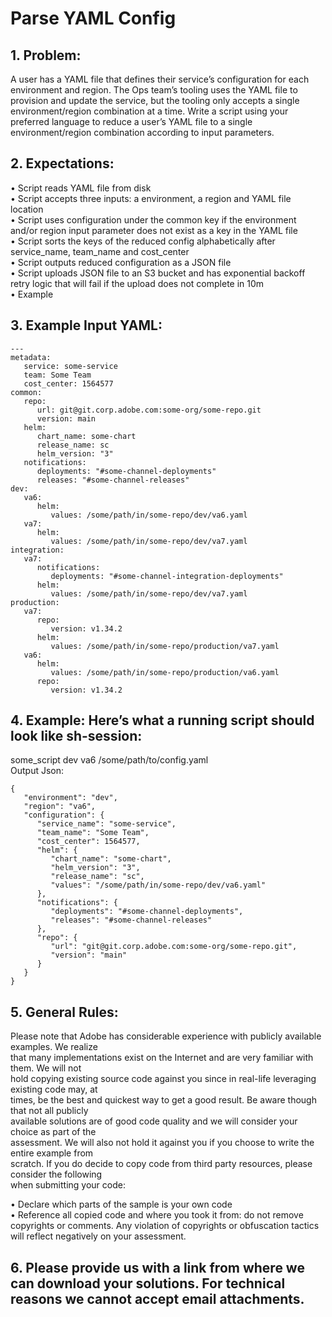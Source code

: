 <h1 class="code-line" data-line-start=0 data-line-end=1 ><a id="Parse_YAML_Config_0"></a>Parse YAML Config</h1>
<h2 class="code-line" data-line-start=1 data-line-end=2 ><a id="1_Problem_1"></a>1. Problem:</h2>
<p class="has-line-data" data-line-start="2" data-line-end="3">A user has a YAML file that defines their service’s configuration for each  environment and region. The Ops team’s tooling uses the YAML file to provision  and update the service, but the tooling only accepts a single environment/region  combination at a time. Write a script using your preferred language to reduce a  user’s YAML file to a single environment/region combination according to input  parameters.</p>
<h2 class="code-line" data-line-start=3 data-line-end=4 ><a id="2_Expectations_3"></a>2. Expectations:</h2>
<p class="has-line-data" data-line-start="4" data-line-end="12">• Script reads YAML file from disk<br>
• Script accepts three inputs: a environment, a region and YAML file  location<br>
• Script uses configuration under the common key if the environment and/or  region input parameter does not exist as a key in the YAML file<br>
• Script sorts the keys of the reduced config alphabetically after<br>
service_name, team_name and cost_center<br>
• Script outputs reduced configuration as a JSON file<br>
• Script uploads JSON file to an S3 bucket and has exponential backoff  retry logic that will fail if the upload does not complete in 10m<br>
• Example</p>
<h2 class="code-line" data-line-start=12 data-line-end=13 ><a id="3_Example_Input_YAML_12"></a>3. Example Input YAML:</h2>
<pre><code class="has-line-data" data-line-start="14" data-line-end="55">---
metadata:
   service: some-service
   team: Some Team
   cost_center: 1564577
common:
   repo:
      url: git@git.corp.adobe.com:some-org/some-repo.git
      version: main
   helm:
      chart_name: some-chart
      release_name: sc
      helm_version: &quot;3&quot;
   notifications:
      deployments: &quot;#some-channel-deployments&quot;
      releases: &quot;#some-channel-releases&quot;
dev:
   va6:
      helm:
         values: /some/path/in/some-repo/dev/va6.yaml
   va7:
      helm:
         values: /some/path/in/some-repo/dev/va7.yaml
integration:
   va7:
      notifications:
         deployments: &quot;#some-channel-integration-deployments&quot;
      helm:
         values: /some/path/in/some-repo/dev/va7.yaml
production:
   va7:
      repo:
         version: v1.34.2
      helm:
         values: /some/path/in/some-repo/production/va7.yaml
   va6:
      helm:
         values: /some/path/in/some-repo/production/va6.yaml
      repo:
         version: v1.34.2
</code></pre>
<h2 class="code-line" data-line-start=55 data-line-end=56 ><a id="4_Example_Heres_what_a_running_script_should_look_like_shsession_55"></a>4. Example: Here’s what a running script should look like sh-session:</h2>
<p class="has-line-data" data-line-start="56" data-line-end="58">some_script dev va6 /some/path/to/config.yaml<br>
Output Json:</p>
<pre><code class="has-line-data" data-line-start="59" data-line-end="83">{
   &quot;environment&quot;: &quot;dev&quot;,
   &quot;region&quot;: &quot;va6&quot;,
   &quot;configuration&quot;: {
      &quot;service_name&quot;: &quot;some-service&quot;,
      &quot;team_name&quot;: &quot;Some Team&quot;,
      &quot;cost_center&quot;: 1564577,
      &quot;helm&quot;: {
         &quot;chart_name&quot;: &quot;some-chart&quot;,
         &quot;helm_version&quot;: &quot;3&quot;,
         &quot;release_name&quot;: &quot;sc&quot;,
         &quot;values&quot;: &quot;/some/path/in/some-repo/dev/va6.yaml&quot;
      },
      &quot;notifications&quot;: {
         &quot;deployments&quot;: &quot;#some-channel-deployments&quot;,
         &quot;releases&quot;: &quot;#some-channel-releases&quot;
      },
      &quot;repo&quot;: {
         &quot;url&quot;: &quot;git@git.corp.adobe.com:some-org/some-repo.git&quot;,
         &quot;version&quot;: &quot;main&quot;
      }
   }
}
</code></pre>
<h2 class="code-line" data-line-start=83 data-line-end=84 ><a id="5_General_Rules_83"></a>5. General Rules:</h2>
<p class="has-line-data" data-line-start="84" data-line-end="92">Please note that Adobe has considerable experience with publicly available  examples. We realize<br>
that many implementations exist on the Internet and are very familiar with them.  We will not<br>
hold copying existing source code against you since in real-life leveraging  existing code may, at<br>
times, be the best and quickest way to get a good result. Be aware though that  not all publicly<br>
available solutions are of good code quality and we will consider your choice as  part of the<br>
assessment. We will also not hold it against you if you choose to write the entire  example from<br>
scratch. If you do decide to copy code from third party resources, please  consider the following<br>
when submitting your code:</p>
<p class="has-line-data" data-line-start="93" data-line-end="95">• Declare which parts of the sample is your own code<br>
• Reference all copied code and where you took it from: do not remove  copyrights or comments. Any violation of copyrights or obfuscation tactics  will reflect negatively on your assessment.</p>
<h2 class="code-line" data-line-start=96 data-line-end=97 ><a id="6_Please_provide_us_with_a_link_from_where_we_can_download_your_solutions_For__technical_reasons_we_cannot_accept_email_attachments_96"></a>6. Please provide us with a link from where we can download your solutions. For  technical reasons we cannot accept email attachments.</h2>
